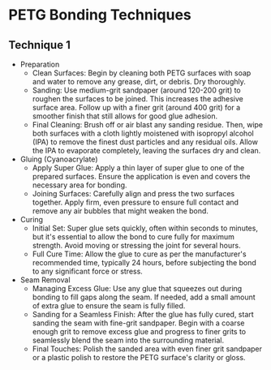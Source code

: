 # PETG Bonding Techniques

## Technique 1

- Preparation
  - Clean Surfaces: Begin by cleaning both PETG surfaces with soap and water to remove any grease, dirt, or debris. Dry thoroughly.
  - Sanding: Use medium-grit sandpaper (around 120-200 grit) to roughen the surfaces to be joined. This increases the adhesive surface area. Follow up with a finer grit (around 400 grit) for a smoother finish that still allows for good glue adhesion.
  - Final Cleaning: Brush off or air blast any sanding residue. Then, wipe both surfaces with a cloth lightly moistened with isopropyl alcohol (IPA) to remove the finest dust particles and any residual oils. Allow the IPA to evaporate completely, leaving the surfaces dry and clean.
- Gluing (Cyanoacrylate)
  - Apply Super Glue: Apply a thin layer of super glue to one of the prepared surfaces. Ensure the application is even and covers the necessary area for bonding.
  - Joining Surfaces: Carefully align and press the two surfaces together. Apply firm, even pressure to ensure full contact and remove any air bubbles that might weaken the bond.
- Curing
  - Initial Set: Super glue sets quickly, often within seconds to minutes, but it's essential to allow the bond to cure fully for maximum strength. Avoid moving or stressing the joint for several hours.
  - Full Cure Time: Allow the glue to cure as per the manufacturer's recommended time, typically 24 hours, before subjecting the bond to any significant force or stress.
- Seam Removal
  - Managing Excess Glue: Use any glue that squeezes out during bonding to fill gaps along the seam. If needed, add a small amount of extra glue to ensure the seam is fully filled.
  - Sanding for a Seamless Finish: After the glue has fully cured, start sanding the seam with fine-grit sandpaper. Begin with a coarse enough grit to remove excess glue and progress to finer grits to seamlessly blend the seam into the surrounding material.
  - Final Touches: Polish the sanded area with even finer grit sandpaper or a plastic polish to restore the PETG surface's clarity or gloss.
